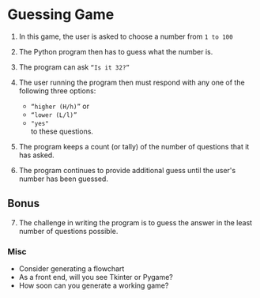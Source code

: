 # Guessing Game 

1. In this game, the user is asked to choose a 
number from `1 to 100` 

2. The Python program then has to guess what the number is. 

3. The program can ask `“Is it 32?”`

4. The user running the program then must respond with any one of the following three options: 
    - `“higher (H/h)”`  or  
	 - `“lower (L/l)”`   
	 - `"yes"`   
to these questions.

5. The program keeps a count (or tally) of the number of questions that it has asked. 

6. The program continues to provide additional guess until the user's number has been guessed.

## Bonus
7. The challenge in writing the program is to 
guess the answer in the least number of questions possible.

### Misc 
- Consider generating a flowchart 
- As a front end, will you see Tkinter or Pygame? 
- How soon can you generate a working game?
